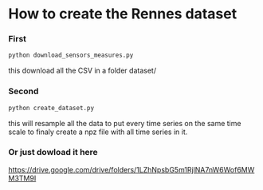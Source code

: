 # How to create the Rennes dataset

### First
```py
python download_sensors_measures.py
```
this download all the CSV in a folder dataset/

### Second
```py
python create_dataset.py
```
this will resample all the data to put every time series on the same time scale to finaly create a npz file with all time series in it.


### Or just dowload it here
https://drive.google.com/drive/folders/1LZhNpsbG5m1RjlNA7nW6Wof6MWM3TM9I